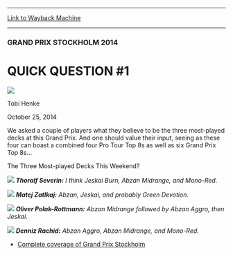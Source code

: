
---
[Link to Wayback Machine](https://web.archive.org/web/20141029012820/http://magic.wizards.com/en/events/coverage/gpsto14/quick-questions-1-2014-10-25)

[_metadata_:description]:- "We asked a couple of players what they believe to be the three most-played decks at this Grand Prix. And one should value their input, seeing as these four can boast a combined four Pro Tour Top 8s as well as six Grand Prix Top 8s... The Three Most-played Decks This Weekend?"
[_metadata_:generator]:- "Drupal 7 (http://drupal.org)"
[_metadata_:node]:- "291071"
[_metadata_:publish_date]:- "2014-10-25"
[_metadata_:source]:- "div-main"
[_metadata_:title]:- "QUICK QUESTION #1"
[_metadata_:wayback_capture_timestamp]:- "2014-10-29 01:28:20"
[_metadata_:wayback_raw_url]:- "https://web.archive.org/web/20141029012820id_/http://magic.wizards.com/en/events/coverage/gpsto14/quick-questions-1-2014-10-25"
[_metadata_:wayback_url]:- "http://magic.wizards.com/en/events/coverage/gpsto14/quick-questions-1-2014-10-25"
---





### GRAND PRIX STOCKHOLM 2014


QUICK QUESTION #1
=================



![](https://media.magic.wizards.com/styles/auth_small/public/images/person/henke_author.jpg)

Tobi Henke




October 25, 2014
 










We asked a couple of players what they believe to be the three most-played decks at this Grand Prix. And one should value their input, seeing as these four can boast a combined four Pro Tour Top 8s as well as six Grand Prix Top 8s...


The Three Most-played Decks This Weekend?





![](https://media.wizards.com/2014/events/gpsto14/qq_severin.jpg)
***Thoralf Severin:** I think Jeskai Burn, Abzan Midrange, and Mono-Red.* 


![](https://media.wizards.com/2014/events/gpsto14/qq_zatlkaj.jpg)
***Matej Zatlkaj:** Abzan, Jeskai, and probably Green Devotion.* 







![](https://media.wizards.com/2014/events/gpsto14/qq_polak-rottmann.jpg)
***Oliver Polak-Rottmann:** Abzan Midrange followed by Abzan Aggro, then Jeskai.* 


![](https://media.wizards.com/2014/events/gpsto14/qq_rachid.jpg)
***Denniz Rachid:** Abzan Aggro, Abzan Midrange, and Mono-Red.* 





* [Complete coverage of Grand Prix Stockholm](http://magic.wizards.com/en/events/coverage/gpsto14)






 
 




  







